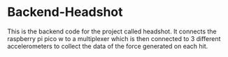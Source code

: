 # Backend-Headshot
This is the backend code for the project called headshot. It connects the raspberry pi pico w to a multiplexer which is then connected to 3 different accelerometers to collect the data of the force generated on each hit. 
